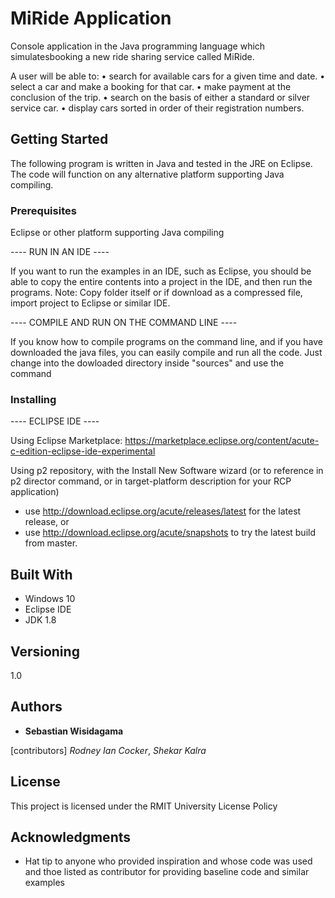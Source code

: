 # MiRide Application

Console application in the Java programming language which simulatesbooking a new ride sharing service called MiRide.

A user will be able to:
• search for available cars for a given time and date.
• select a car and make a booking for that car.
• make payment at the conclusion of the trip.
• search on the basis of either a standard or silver service car.
• display cars sorted in order of their registration numbers. 

## Getting Started

The following program is written in Java and tested in the JRE on Eclipse. The code will function on any alternative platform supporting Java compiling.

### Prerequisites

Eclipse or other platform supporting Java compiling

---- RUN IN AN IDE ----

If you want to run the examples in an IDE, such as Eclipse, you should
be able to copy the entire contents into a project in the IDE, and then
run the programs.  Note: Copy folder itself or if download as a compressed
file, import project to Eclipse or similar IDE.

---- COMPILE AND RUN ON THE COMMAND LINE ----

If you know how to compile programs on the command line, and if you have
downloaded the java files, you can easily compile and run all the code.
Just change into the dowloaded directory inside "sources" and use
the command 

### Installing

---- ECLIPSE IDE ----

Using Eclipse Marketplace: https://marketplace.eclipse.org/content/acute-c-edition-eclipse-ide-experimental

Using p2 repository, with the Install New Software wizard (or to reference in p2 director command, or in target-platform description for your RCP application)

* use http://download.eclipse.org/acute/releases/latest for the latest release, or
* use http://download.eclipse.org/acute/snapshots to try the latest build from master.

## Built With

* Windows 10
* Eclipse IDE
* JDK 1.8

## Versioning

1.0

## Authors

* **Sebastian Wisidagama**

[contributors] *Rodney Ian Cocker*, *Shekar Kalra*

## License

This project is licensed under the RMIT University License Policy

## Acknowledgments

* Hat tip to anyone who provided inspiration and whose code was used and thoe listed as contributor for providing baseline code and similar examples

